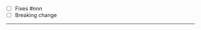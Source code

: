 <!-- Thank you for your contribution!

https://github.com/ysoftwareab/.github/CONTRIBUTING.md :
0. Small is Best
1. Correct
2. Consistent
3. Readable
4. Share Knowledge
-->

* [ ] Fixes #nnn
* [ ] Breaking change

---

<!-- Describe your contribution -->
